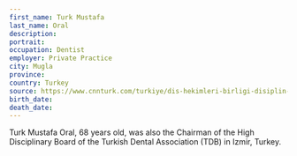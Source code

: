```yaml
---
first_name: Turk Mustafa
last_name: Oral
description: 
portrait: 
occupation: Dentist
employer: Private Practice
city: Mugla
province: 
country: Turkey
source: https://www.cnnturk.com/turkiye/dis-hekimleri-birligi-disiplin-kurulu-baskani-oral-koronavirusten-hayatini-kaybetti
birth_date: 
death_date: 
---
```


Turk Mustafa Oral, 68 years old, was also the Chairman of the High Disciplinary Board of the Turkish Dental Association (TDB) in Izmir, Turkey.